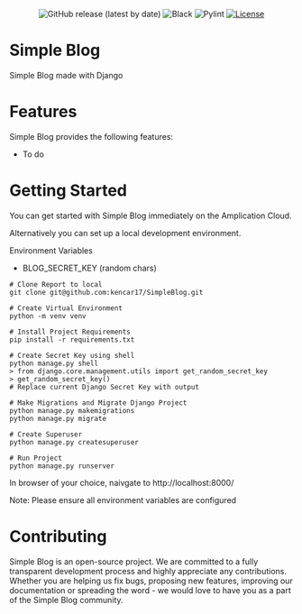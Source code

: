 <p align="center">
  <img alt="GitHub release (latest by date)" src="https://img.shields.io/github/v/release/amplication/amplication?color=purple"/>
  <img alt="Black" src="https://img.shields.io/badge/code%20style-black-000000.svg"/>
  <img alt="Pylint" src="https://img.shields.io/badge/linting-pylint-yellowgreen"/>
  <a href="https://opensource.org/licenses/MIT">
    <img src="https://img.shields.io/badge/License-MIT-red.svg" alt="License">
  </a>
</p>

# Simple Blog

Simple Blog made with Django

# Features

Simple Blog provides the following features:

- To do

# Getting Started

You can get started with Simple Blog immediately on the Amplication Cloud. 

Alternatively you can set up a local development environment.

Environment Variables
- BLOG_SECRET_KEY (random chars)

```
# Clone Report to local
git clone git@github.com:kencar17/SimpleBlog.git

# Create Virtual Environment
python -m venv venv

# Install Project Requirements
pip install -r requirements.txt

# Create Secret Key using shell
python manage.py shell
> from django.core.management.utils import get_random_secret_key
> get_random_secret_key()
# Replace current Django Secret Key with output

# Make Migrations and Migrate Django Project
python manage.py makemigrations
python manage.py migrate

# Create Superuser
python manage.py createsuperuser

# Run Project
python manage.py runserver

```
In browser of your choice, naivgate to http://localhost:8000/

Note: Please ensure all environment variables are configured

# Contributing

Simple Blog is an open-source project. We are committed to a fully transparent development process and highly appreciate any contributions. Whether you are helping us fix bugs, proposing new features, improving our documentation or spreading the word - we would love to have you as a part of the Simple Blog community.
